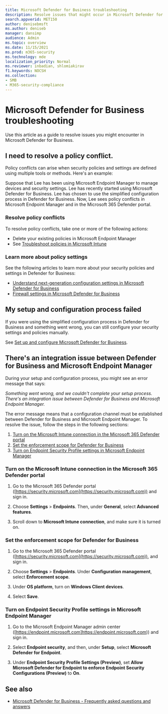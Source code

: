 ```yaml
---
title: Microsoft Defender for Business troubleshooting
description: Resolve issues that might occur in Microsoft Defender for Business
search.appverid: MET150
author: denisebmsft
ms.author: deniseb
manager: dansimp 
audience: Admin
ms.topic: overview
ms.date: 11/15/2021
ms.prod: m365-security
ms.technology: mde
localization_priority: Normal
ms.reviewer: inbadian, shlomiakirav
f1.keywords: NOCSH 
ms.collection: 
- SMB
- M365-security-compliance
---
```


# Microsoft Defender for Business troubleshooting

Use this article as a guide to resolve issues you might encounter in Microsoft Defender for Business.

## I need to resolve a policy conflict.

Policy conflicts can arise when security policies and settings are defined using multiple tools or methods. Here's an example:

Suppose that Lee has been using Microsoft Endpoint Manager to manage devices and security settings. Lee has recently started using Microsoft Defender for Business. Lee has chosen to use the simplified configuration process in Defender for Business. Now, Lee sees policy conflicts in Microsoft Endpoint Manager and in the Microsoft 365 Defender portal. 

### Resolve policy conflicts

To resolve policy conflicts, take one or more of the following actions:

- Delete your existing policies in Microsoft Endpoint Manager
- See [Troubleshoot policies in Microsoft Intune](/troubleshoot/mem/intune/troubleshoot-policies-in-microsoft-intune)

### Learn more about policy settings

See the following articles to learn more about your security policies and settings in Defender for Business:

- [Understand next-generation configuration settings in Microsoft Defender for Business](mdb-next-gen-configuration-settings.md)
- [Firewall settings in Microsoft Defender for Business](mdb-firewall.md)

## My setup and configuration process failed

If you were using the simplified configuration process in Defender for Business and something went wrong, you can still configure your security settings and policies manually.

See [Set up and configure Microsoft Defender for Business](mdb-setup-configuration.md).

## There's an integration issue between Defender for Business and Microsoft Endpoint Manager

During your setup and configuration process, you might see an error message that says:

   *Something went wrong, and we couldn't complete your setup process. There's an integration issue between Defender for Business and Microsoft Endpoint Manager.*

The error message means that a configuration channel must be established between Defender for Business and Microsoft Endpoint Manager. To resolve the issue, follow the steps in the following sections:

1. [Turn on the Microsoft Intune connection in the Microsoft 365 Defender portal](#turn-on-the-microsoft-intune-connection-in-the-microsoft-365-defender-portal)
2. [Set the enforcement scope for Defender for Business](#set-the-enforcement-scope-for-defender-for-business)
3. [Turn on Endpoint Security Profile settings in Microsoft Endpoint Manager](#turn-on-endpoint-security-profile-settings-in-microsoft-endpoint-manager) 

### Turn on the Microsoft Intune connection in the Microsoft 365 Defender portal

1. Go to the Microsoft 365 Defender portal ([https://security.microsoft.com](https://security.microsoft.com)) and sign in.

2. Choose **Settings** > **Endpoints**. Then, under **General**, select **Advanced features**.

3. Scroll down to **Microsoft Intune connection**, and make sure it is turned on.

### Set the enforcement scope for Defender for Business

1. Go to the Microsoft 365 Defender portal ([https://security.microsoft.com](https://security.microsoft.com)), and sign in.

2. Choose **Settings** > **Endpoints**. Under **Configuration management**, select **Enforcement scope**.

3. Under **OS platform**, turn on **Windows Client devices**.

4. Select **Save**.

### Turn on Endpoint Security Profile settings in Microsoft Endpoint Manager

1. Go to the Microsoft Endpoint Manager admin center ([https://endpoint.microsoft.com]https://endpoint.microsoft.com)) and sign in.

2. Select **Endpoint security**, and then, under **Setup**, select **Microsoft Defender for Endpoint**.

3. Under **Endpoint Security Profile Settings (Preview)**, set **Allow Microsoft Defender for Endpoint to enforce Endpoint Security Configurations (Preview)** to **On**.

## See also

- [Microsoft Defender for Business - Frequently asked questions and answers](mdb-faq.md)